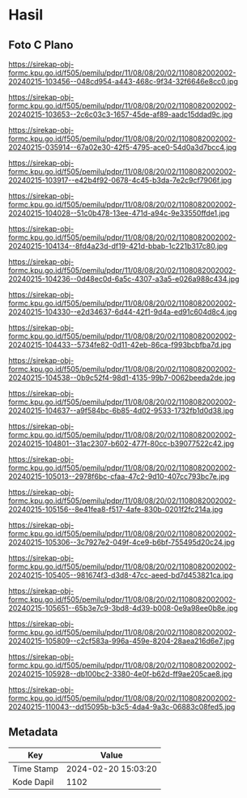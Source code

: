 # Hasil

## Foto C Plano

https://sirekap-obj-formc.kpu.go.id/f505/pemilu/pdpr/11/08/08/20/02/1108082002002-20240215-103456--048cd954-a443-468c-9f34-32f6646e8cc0.jpg

https://sirekap-obj-formc.kpu.go.id/f505/pemilu/pdpr/11/08/08/20/02/1108082002002-20240215-103653--2c6c03c3-1657-45de-af89-aadc15ddad9c.jpg

https://sirekap-obj-formc.kpu.go.id/f505/pemilu/pdpr/11/08/08/20/02/1108082002002-20240215-035914--67a02e30-42f5-4795-ace0-54d0a3d7bcc4.jpg

https://sirekap-obj-formc.kpu.go.id/f505/pemilu/pdpr/11/08/08/20/02/1108082002002-20240215-103917--e42b4f92-0678-4c45-b3da-7e2c9cf7906f.jpg

https://sirekap-obj-formc.kpu.go.id/f505/pemilu/pdpr/11/08/08/20/02/1108082002002-20240215-104028--51c0b478-13ee-471d-a94c-9e33550ffde1.jpg

https://sirekap-obj-formc.kpu.go.id/f505/pemilu/pdpr/11/08/08/20/02/1108082002002-20240215-104134--8fd4a23d-df19-421d-bbab-1c221b317c80.jpg

https://sirekap-obj-formc.kpu.go.id/f505/pemilu/pdpr/11/08/08/20/02/1108082002002-20240215-104236--0d48ec0d-6a5c-4307-a3a5-e026a988c434.jpg

https://sirekap-obj-formc.kpu.go.id/f505/pemilu/pdpr/11/08/08/20/02/1108082002002-20240215-104330--e2d34637-6d44-42f1-9d4a-ed91c604d8c4.jpg

https://sirekap-obj-formc.kpu.go.id/f505/pemilu/pdpr/11/08/08/20/02/1108082002002-20240215-104433--5734fe82-0d11-42eb-86ca-f993bcbfba7d.jpg

https://sirekap-obj-formc.kpu.go.id/f505/pemilu/pdpr/11/08/08/20/02/1108082002002-20240215-104538--0b9c52f4-98d1-4135-99b7-0062beeda2de.jpg

https://sirekap-obj-formc.kpu.go.id/f505/pemilu/pdpr/11/08/08/20/02/1108082002002-20240215-104637--a9f584bc-6b85-4d02-9533-1732fb1d0d38.jpg

https://sirekap-obj-formc.kpu.go.id/f505/pemilu/pdpr/11/08/08/20/02/1108082002002-20240215-104801--31ac2307-b602-477f-80cc-b39077522c42.jpg

https://sirekap-obj-formc.kpu.go.id/f505/pemilu/pdpr/11/08/08/20/02/1108082002002-20240215-105013--2978f6bc-cfaa-47c2-9d10-407cc793bc7e.jpg

https://sirekap-obj-formc.kpu.go.id/f505/pemilu/pdpr/11/08/08/20/02/1108082002002-20240215-105156--8e41fea8-f517-4afe-830b-0201f2fc214a.jpg

https://sirekap-obj-formc.kpu.go.id/f505/pemilu/pdpr/11/08/08/20/02/1108082002002-20240215-105306--3c7927e2-049f-4ce9-b6bf-755495d20c24.jpg

https://sirekap-obj-formc.kpu.go.id/f505/pemilu/pdpr/11/08/08/20/02/1108082002002-20240215-105405--981674f3-d3d8-47cc-aeed-bd7d453821ca.jpg

https://sirekap-obj-formc.kpu.go.id/f505/pemilu/pdpr/11/08/08/20/02/1108082002002-20240215-105651--65b3e7c9-3bd8-4d39-b008-0e9a98ee0b8e.jpg

https://sirekap-obj-formc.kpu.go.id/f505/pemilu/pdpr/11/08/08/20/02/1108082002002-20240215-105809--c2cf583a-996a-459e-8204-28aea216d6e7.jpg

https://sirekap-obj-formc.kpu.go.id/f505/pemilu/pdpr/11/08/08/20/02/1108082002002-20240215-105928--db100bc2-3380-4e0f-b62d-ff9ae205cae8.jpg

https://sirekap-obj-formc.kpu.go.id/f505/pemilu/pdpr/11/08/08/20/02/1108082002002-20240215-110043--dd15095b-b3c5-4da4-9a3c-06883c08fed5.jpg


## Metadata

| Key        | Value               |
| ---------- | ------------------- |
| Time Stamp | 2024-02-20 15:03:20 |
| Kode Dapil | 1102                |



